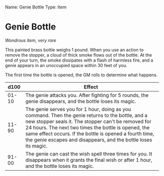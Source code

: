 Name: Genie Bottle
Type: Item

# Genie Bottle 
_Wondrous item, very rare_ 

This painted brass bottle weighs 1 pound. When you use an action to remove the stopper, a cloud of thick smoke flows out of the bottle. At the end of your turn, the smoke dissipates with a flash of harmless fire, and a genie appears in an unoccupied space within 30 feet of you.

The first time the bottle is opened, the GM rolls to determine what happens. 

| d100  | Effect                                                                                                          |
|-------|-----------------------------------------------------------------------------------------------------------------|
| 01-10 | The genie attacks you. After fighting for 5 rounds, the genie disappears, and the bottle loses its magic.       |
| 11-90 | The genie serves you for 1 hour, doing as you command. Then the genie returns to the bottle, and a new stopper seals it. The stopper can't be removed for 24 hours. The next two times the bottle is opened, the same effect occurs. If the bottle is opened a fourth time, the genie escapes and disappears, and the bottle loses its magic. |
| 91-00 |  The genie can cast the wish spell three times for you. It disappears when it grants the final wish or after 1 hour, and the bottle loses its magic. |